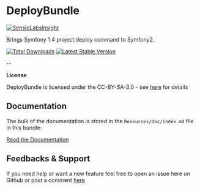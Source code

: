 DeployBundle
=================

[![SensioLabsInsight](https://insight.sensiolabs.com/projects/b4556cd7-652f-4a58-9126-eb2c1abd6c89/small.png)](https://insight.sensiolabs.com/projects/b4556cd7-652f-4a58-9126-eb2c1abd6c89)

Brings Symfony 1.4 project:deploy command to Symfony2.

[![Total Downloads](https://poser.pugx.org/hpatoio/deploy-bundle/downloads.png)](https://packagist.org/packages/hpatoio/deploy-bundle)
[![Latest Stable Version](https://poser.pugx.org/hpatoio/deploy-bundle/v/stable.png)](https://packagist.org/packages/hpatoio/deploy-bundle)

--

**License**

DeployBundle is licensed under the CC-BY-SA-3.0 - see [here](http://www.spdx.org/licenses/CC-BY-SA-3.0) for details


Documentation
-------------

The bulk of the documentation is stored in the `Resources/doc/index.md` file in this bundle:

[Read the Documentation](https://github.com/hpatoio/DeployBundle/blob/master/Resources/doc/index.md)

Feedbacks & Support
-------------
If you need help or want a new feature feel free to open an issue here on Github or post a comment [here](http://www.iliveinperego.com/2012/03/symfony2-deploy-like-symfony-1-4/)

